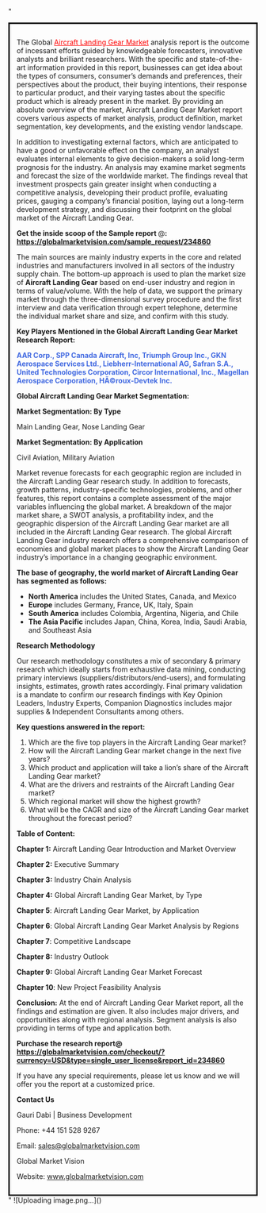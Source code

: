 "<div style='border: 3px solid black; padding: 1em;'>

The Global <a style='color: #ff0000;' href='https://globalmarketvision.com/reports/global-aircraft-landing-gear-market/234860'>Aircraft Landing Gear Market</a> analysis report is the outcome of incessant efforts guided by knowledgeable forecasters, innovative analysts and brilliant researchers. With the specific and state-of-the-art information provided in this report, businesses can get idea about the types of consumers, consumer’s demands and preferences, their perspectives about the product, their buying intentions, their response to particular product, and their varying tastes about the specific product which is already present in the market. By providing an absolute overview of the market, Aircraft Landing Gear Market report covers various aspects of market analysis, product definition, market segmentation, key developments, and the existing vendor landscape.

In addition to investigating external factors, which are anticipated to have a good or unfavorable effect on the company, an analyst evaluates internal elements to give decision-makers a solid long-term prognosis for the industry. An analysis may examine market segments and forecast the size of the worldwide market. The findings reveal that investment prospects gain greater insight when conducting a competitive analysis, developing their product profile, evaluating prices, gauging a company’s financial position, laying out a long-term development strategy, and discussing their footprint on the global market of the Aircraft Landing Gear.

<strong>Get the inside scoop of the Sample report </strong>@<strong>:</strong><strong> <a style='color: #ff0000;' href='https://globalmarketvision.com/sample_request/234860?utm_source=linkedinPulse&utm_medium=Dhiraj&utm_campaign=Dhiraj'>https://globalmarketvision.com/sample_request/234860</a></strong>

The main sources are mainly industry experts in the core and related industries and manufacturers involved in all sectors of the industry supply chain. The bottom-up approach is used to plan the market size of <strong>Aircraft Landing Gear</strong> based on end-user industry and region in terms of value/volume. With the help of data, we support the primary market through the three-dimensional survey procedure and the first interview and data verification through expert telephone, determine the individual market share and size, and confirm with this study.

<strong>Key Players Mentioned in the Global Aircraft Landing Gear Market Research Report:</strong>

<strong style='color: #4169e1;'>AAR Corp., SPP Canada Aircraft, Inc, Triumph Group Inc., GKN Aerospace Services Ltd., Liebherr-International AG, Safran S.A., United Technologies Corporation, Circor International, Inc., Magellan Aerospace Corporation, HÃ©roux-Devtek Inc.</strong>

<strong>Global Aircraft Landing Gear Market Segmentation:</strong>

<strong>Market Segmentation: By Type</strong>

Main Landing Gear, Nose Landing Gear

<strong>Market Segmentation: By Application</strong>

Civil Aviation, Military Aviation

Market revenue forecasts for each geographic region are included in the Aircraft Landing Gear research study. In addition to forecasts, growth patterns, industry-specific technologies, problems, and other features, this report contains a complete assessment of the major variables influencing the global market. A breakdown of the major market share, a SWOT analysis, a profitability index, and the geographic dispersion of the Aircraft Landing Gear market are all included in the Aircraft Landing Gear research. The global Aircraft Landing Gear industry research offers a comprehensive comparison of economies and global market places to show the Aircraft Landing Gear industry’s importance in a changing geographic environment.

<strong>The base of geography, the world market of Aircraft Landing Gear has segmented as follows:</strong>
<ul>
  <li><strong>North America</strong> includes the United States, Canada, and Mexico</li>
  <li><strong>Europe</strong> includes Germany, France, UK, Italy, Spain</li>
  <li><strong>South America</strong> includes Colombia, Argentina, Nigeria, and Chile</li>
  <li><strong>The Asia Pacific</strong> includes Japan, China, Korea, India, Saudi Arabia, and Southeast Asia</li>
</ul>
<strong>Research Methodology</strong>

Our research methodology constitutes a mix of secondary &amp; primary research which ideally starts from exhaustive data mining, conducting primary interviews (suppliers/distributors/end-users), and formulating insights, estimates, growth rates accordingly. Final primary validation is a mandate to confirm our research findings with Key Opinion Leaders, Industry Experts, Companion Diagnostics includes major supplies &amp; Independent Consultants among others.

<strong>Key questions answered in the report: </strong>
<ol>
  <li>Which are the five top players in the Aircraft Landing Gear market?</li>
  <li>How will the Aircraft Landing Gear market change in the next five years?</li>
  <li>Which product and application will take a lion’s share of the Aircraft Landing Gear market?</li>
  <li>What are the drivers and restraints of the Aircraft Landing Gear market?</li>
  <li>Which regional market will show the highest growth?</li>
  <li>What will be the CAGR and size of the Aircraft Landing Gear market throughout the forecast period?</li>
</ol>
<strong>Table of Content:</strong>

<strong>Chapter 1:</strong> Aircraft Landing Gear Introduction and Market Overview

<strong>Chapter 2:</strong> Executive Summary

<strong>Chapter 3:</strong> Industry Chain Analysis

<strong>Chapter 4:</strong> Global Aircraft Landing Gear Market, by Type

<strong>Chapter 5</strong>: Aircraft Landing Gear Market, by Application

<strong>Chapter 6</strong>: Global Aircraft Landing Gear Market Analysis by Regions

<strong>Chapter 7</strong>: Competitive Landscape

<strong>Chapter 8:</strong> Industry Outlook

<strong>Chapter 9:</strong> Global Aircraft Landing Gear Market Forecast

<strong>Chapter 10</strong>: New Project Feasibility Analysis

<strong>Conclusion:</strong> At the end of Aircraft Landing Gear Market report, all the findings and estimation are given. It also includes major drivers, and opportunities along with regional analysis. Segment analysis is also providing in terms of type and application both.

<strong>Purchase the research report@</strong><strong> <strong><a style='color: #ff0000;' href='https://globalmarketvision.com/checkout/?currency=USD&type=single_user_license&report_id=234860?utm_source=linkedinPulse&utm_medium=Dhiraj&utm_campaign=Dhiraj'>https://globalmarketvision.com/checkout/?currency=USD&type=single_user_license&report_id=234860</a></strong>
</strong>

If you have any special requirements, please let us know and we will offer you the report at a customized price.

<strong>Contact Us</strong>

Gauri Dabi | Business Development

Phone: +44 151 528 9267

Email: <a href='mailto:sales@globalmarketvision.com'>sales@globalmarketvision.com</a>

Global Market Vision

Website: <a href='http://www.globalmarketvision.com/'>www.globalmarketvision.com</a>

</div>"
![Uploading image.png…]()
